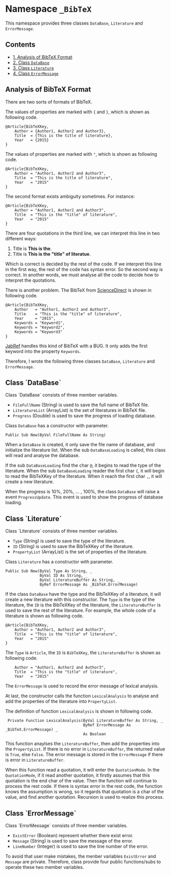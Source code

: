 # Namespace `_BibTeX`

This namespace provides three classes `DataBase`, `Literature` and `ErrorMessage`.

## Contents

* [1. Analysis of BibTeX Format](#AnalysisBibTeX)
* [2. Class `DataBase`](#ClassDataBase)
* [3. Class `Literature`](#ClassLiterature)
* [4. Class `ErrorMessage`](#ClassErrorMessage)


<h2 id="AnalysisBibTeX">Analysis of BibTeX Format</h2>
There are two sorts of formats of BibTeX.

The values of properties are marked with `{` and `}`, which is shown as following code.

	@Article{BibTeXKey, 
		Author = {Author1, Author2 and Author3},  
		Title  = {This is the title of literature}, 
		Year   = {2015}
	}

The values of properties are marked with `"`, which is shown as following code.

	@Article{BibTeXKey, 
		Author = "Author1, Author2 and Author3",  
		Title  = "This is the title of literature", 
		Year   = "2015"
	}

The second format exists ambiguity sometimes. For instance:
	
	@Article{BibTeXKey, 
		Author = "Author1, Author2 and Author3",  
		Title  = "This is the "title" of literature", 
		Year   = "2015"
	}

There are four quotations in the third line, we can interpret this line in two different ways:

1. Title is **This is the**.
2. Title is **This is the "title" of literatue**.

Which is correct is decided by the rest of the code. If we interpret this line in the first way, the rest of the code has syntax error. So the second way is correct. In another words, we must analyse all the code to decide how to interpret the quotations.

There is another problem. The BibTeX from [ScienceDirect](http://www.sciencedirect.com/) is shown in following code.

	@Article{BibTeXKey, 
		Author   = "Author1, Author2 and Author3",  
		Title    = "This is the "title" of literature", 
		Year     = "2015",
		Keywords = "Keyword1",
		Keywords = "Keyword2",
		Keywords = "Keyword3" 
	}

[JabRef](http://jabref.sourceforge.net/) handles this kind of BibTeX with a BUG. It only adds the first keyword into the property `Keywords`.

Therefore, I wrote the following three classes `DataBase`, `Literature` and `ErrorMessage`.

<h2 id="ClassDataBase">Class `DataBase`</h2>
Class `DataBase` consists of three member variables.

* `FileFullName` (String) is used to save the full name of BibTeX file.
* `LiteratureList` (ArrayList) is the set of literatures in BibTeX file.
* `Progress` (Double) is used to save the progress of loading database.

Class `DataBase` has a constructor with parameter.

	Public Sub New(ByVal FileFullName As String)

When a `DataBase` is created, it only save the file name of database, and initialize the literature list. When the sub `DataBaseLoading` is called, this class will read and analyse the database.

If the sub `DataBaseLoading` find the char `@`, it begins to read the type of the literature. When the sub `DataBaseLoading` reader the first char `{`, it will begin to read the BibTeXKey of the literature. When it reach the first char `,`, it will create a new literature.

When the progress is 10%, 20%, ... , 100%, the class `DataBase` will raise a event `ProgressUpdate`. This event is used to show the progress of database loading.

<h2 id="ClassLiterature">Class `Literature`</h2>
Class `Literature` consists of three member variables.

* `Type` (String) is used to save the type of the literature.
* `ID` (String) is used to save the BibTeXKey of the literature.
* `PropertyList` (ArrayList) is the set of properties of the literature.

Class `Literature` has a constructor with parameter.

	Public Sub New(ByVal Type As String, _
				   ByVal ID As String, _
				   ByVal LiteratureBuffer As String, _
				   ByRef ErrorMessage As _BibTeX.ErrorMessage)
         
If the class `DataBase` have the type and the BibTeXKey of a literature, it will create a new literature with this constructor. The `Type` is the type of the literature, the `ID` is the BibTeXKey of the literature, the `LiteratureBuffer` is used to save the rest of the literature. For example, the whole code of a literature is shown as following code.

	@Article{BibTeXKey, 
		Author = "Author1, Author2 and Author3",  
		Title  = "This is the "title" of literature", 
		Year   = "2015"
	}

The `Type` is `Article`, the `ID` is `BibTeXKey`, the `LiteratureBuffer` is shown as following code.

		Author = "Author1, Author2 and Author3",  
		Title  = "This is the "title" of literature", 
		Year   = "2015"

The `ErrorMessage` is used to record the error message of lexical analysis.

At last, the constructor calls the function `LexicalAnalysis` to analyse and add the properties of the literature into `PropertyList`.

The definition of function `LexicalAnalysis` is shown in following code.

	 Private Function LexicalAnalysis(ByVal LiteratureBuffer As String, _
									  ByRef ErrorMessage As _BibTeX.ErrorMessage) _
									  As Boolean

This function anaylses the `LiteratureBuffer`, then add the properties into the `PropertyList`. If there is no error in `LiteratureBuffer`, the returned value is `True`, else `False`. The error message is stored in the `ErrorMessage` if there is error in `LiteratureBuffer`.

When this function read a quotation, it will enter the `QuotationMode`. In the `QuotationMode`, if it read another quotation, it firstly assumes that this quotation is the end char of the value. Then the function will continue to process the rest code. If there is syntax error in the rest code, the function knows the assumption is wrong, so it regards that quotation is a char of the value, and find another quotation. Recursion is used to realize this process.

<h2 id="ClassErrorMessage">Class `ErrorMessage`</h2>
Class `ErrorMessage` consists of three member variables.

* `ExistError` (Boolean) represent whether there exist error.
* `Message` (String) is used to save the message of the error.
* `LineNumber` (Integer) is used to save the line number of the error.

To avoid that user make mistakes, the menber variables `ExistError` and `Message` are private. Therefore, class provide four public functions/subs to operate these two member variables.
